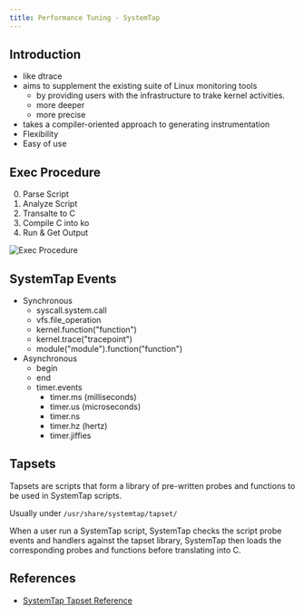 ```yaml
---
title: Performance Tuning - SystemTap
---
```


## Introduction

* like dtrace
* aims to supplement the existing suite of Linux monitoring tools
	* by providing users with the infrastructure to trake kernel activities.
	* more deeper
	* more precise
* takes a compiler-oriented approach to generating instrumentation
* Flexibility
* Easy of use

<!--more-->

## Exec Procedure

0. Parse Script
0. Analyze Script
0. Transalte to C
0. Compile C into ko
0. Run & Get Output

![Exec Procedure](/assets/systemtap.png)

## SystemTap Events

* Synchronous
	* syscall.system.call
	* vfs.file_operation
	* kernel.function("function")
	* kernel.trace("tracepoint")
	* module("module").function("function")
* Asynchronous
	* begin
	* end
	* timer.events
		* timer.ms (milliseconds)
		* timer.us (microseconds)
		* timer.ns
		* timer.hz (hertz)
		* timer.jiffies

## Tapsets

Tapsets are scripts that form a library of pre-written probes and functions to be used in SystemTap scripts.

Usually under `/usr/share/systemtap/tapset/`

When a user run a SystemTap script, SystemTap checks the script probe events and handlers against the tapset library, SystemTap then loads the corresponding probes and functions before translating into C.

## References

* [SystemTap Tapset Reference](https://access.redhat.com/documentation/en-US/Red_Hat_Enterprise_Linux/7/html/SystemTap_Tapset_Reference/API-socket-close.html)
